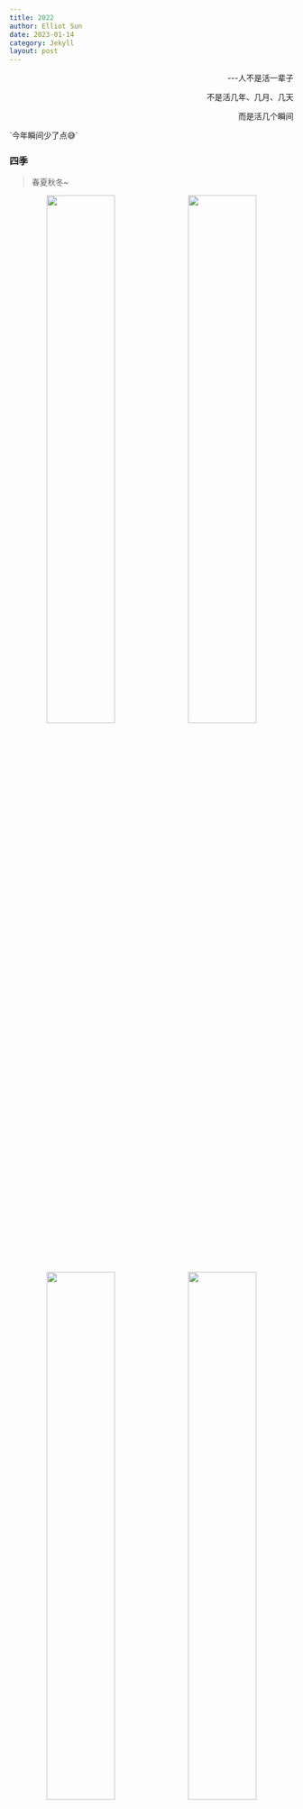 ```yaml
---
title: 2022
author: Elliot Sun
date: 2023-01-14
category: Jekyll
layout: post
---
```

<p align="right">---人不是活一辈子</p>
<p align="right">不是活几年、几月、几天</p>
<p align="right">而是活几个瞬间</p>
`今年瞬间少了点😅` 

### 四季
> 春夏秋冬~
<center>
    <img src = "https://i.328888.xyz/2023/01/15/2OqTA.jpeg" 
    width = "49%">
    <img src = "https://i.328888.xyz/2023/01/15/2bV9V.jpeg" 
    width = "49%">
    <img src = "https://i.328888.xyz/2023/01/15/2OQ2J.jpeg" 
    width = "49%">
    <img src = "https://i.328888.xyz/2023/01/15/2OTdX.jpeg" 
    width = "49%">
    <br>
    春天的玉渊潭、夏天的百航、秋天的天眼、冬天的颐和园...
</center>

### 吃喝
> 吃饭不积极，思想有问题。探店探店！😋
<center>
    <img src = "https://i.328888.xyz/2023/01/15/24t7z.jpeg" 
    width = "49%">
    <img src = "https://i.328888.xyz/2023/01/15/24Dqb.jpeg" 
    width = "49%">
    <img src = "https://i.328888.xyz/2023/01/15/2yOlt.jpeg" 
    width = "49%">
    <img src = "https://i.328888.xyz/2023/01/15/2y2QX.jpeg" 
    width = "49%">
    <br>
    (火烧云yyds！
</center>

### 玩乐
> 梅球王夺冠啦😭我也从研会退休咯
<center>
    <img src = "https://i.328888.xyz/2023/01/15/2bZWo.jpeg" 
    width = "62.9%">
    <img src = "https://i.328888.xyz/2023/01/15/2bCpL.jpeg" 
    width = "35.5%">
    <img src = "https://i.328888.xyz/2023/01/15/2bXhP.jpeg" 
    width = "49%">
    <img src = "https://i.328888.xyz/2023/01/15/2bxZX.jpeg" 
    width = "49%">
    <img src = "https://i.328888.xyz/2023/01/15/2beac.jpeg" 
    width = "56%">
    <img src = "https://i.328888.xyz/2023/01/15/2bBrC.jpeg" 
    width = "42%">
    <br>
    还有这么多年第一次在家过生日🎂
</center>

### 书影音
![午夜巴黎](https://i.328888.xyz/2023/01/15/2Nmlt.jpeg)

> 年度最喜欢的书Top3↓  

 - [x] 偶然与想象
 - [x] 追随
 - [x] 花束般的恋爱

> 年度最喜欢的电影Top3↓  

 - [x] 女孩之城
 - [x] 献给阿尔吉侬的花束
 - [x] 失乐园

> 年度最喜欢的音乐Top3↓  

 - [x] 钟无艳
 - [x] As it was
 - [x] Blinding Lights

### 生活碎片
> 生活如此多娇？
<center>
    <img src = "https://i.328888.xyz/2023/01/15/2HTlx.jpeg" 
    width = "55.8%">
    <img src = "https://i.328888.xyz/2023/01/15/2OV8y.jpeg" 
    width = "42%">
    <img src = "https://i.328888.xyz/2023/01/15/2ORyb.jpeg" 
    width = "49%">
    <img src = "https://i.328888.xyz/2023/01/15/2Oc8q.jpeg" 
    width = "49%">
    <br>
    (😁
</center>

### 写博客
> 为什么要写博客呢😑

当然是简历上要贴github和个人主页啊！！！💢

[About this blog](https://sun1f.github.io/jekyll-gitbook/pages/about)

<p align="right">Elliot</p>
<p align="right">2023.1.14</p>